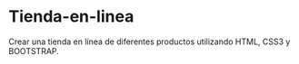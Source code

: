 # Tienda-en-linea
Crear una tienda en línea de diferentes productos utilizando HTML, CSS3 y BOOTSTRAP.
